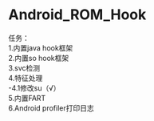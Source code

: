 # Android_ROM_Hook
任务：<br>
1.内置java hook框架<br>
2.内置so hook框架<br>
3.svc检测<br>
4.特征处理<br>
-4.1修改su（√）<br>
5.内置FART<br>
6.Android profiler打印日志<br>
